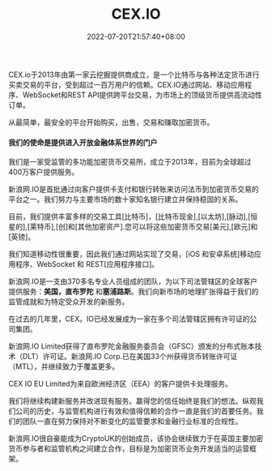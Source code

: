 ﻿---
weight: 
title: "CEX.IO"
description: "CEX.io于2013年由第一家云挖掘提供商成立，是一个比特币与各种法定货币进行买卖交易的平台，受到超过一百万用户的信赖。"
date: 2022-07-20T21:57:40+08:00
lastmod: 2022-07-20T16:45:40+08:00
draft: false
authors: ["MineW"]
featuredImage: "cex-io.webp"
link: "https://cex.io/"
tags: ["交易所","CEX.IO"]
categories: ["navigation"]
navigation: ["交易所"]
lightgallery: true
toc: true
pinned: false
recommend: false
recommend1: false
---
CEX.io于2013年由第一家云挖掘提供商成立，是一个比特币与各种法定货币进行买卖交易的平台，受到超过一百万用户的信赖。CEX.IO通过网站、移动应用程序、WebSocket和REST API提供跨平台交易，为市场上的顶级货币提供高流动性订单。

从最简单，最安全的平台开始购买，出售，交易和赚取加密货币。

#### 我们的使命是提供进入开放金融体系世界的门户

我们是一家受监管的多功能加密货币交易所，成立于2013年，目前为全球超过400万客户提供服务。

新浪网.IO是首批通过向客户提供卡支付和银行转账来访问法币到加密货币交易的平台之一。我们努力与主要市场的数十家知名银行建立并保持稳固的关系。

目前，我们提供丰富多样的交易工具[比特币]，[比特币现金],[以太坊],[脉动],[恒星的],[莱特币],[创]和[其他加密资产].您可以将这些加密货币交易[美元],[欧元]和[英镑]。

我们知道移动性很重要，因此我们通过网站实现了交易，[iOS 和安卓系统]移动应用程序、WebSocket 和 REST[应用程序接口]。

新浪网.IO是一支由370多名专业人员组成的团队，为以下司法管辖区的全球客户提供服务：**美国，直布罗陀** 和**塞浦路斯**。我们向新市场的地理扩张得益于我们的监管成就和为特定受众开发的新服务。

在过去的几年里，CEX。IO已经发展成为一家在多个司法管辖区拥有许可证的公司集团。

新浪网.IO Limited获得了直布罗陀金融服务委员会（GFSC）颁发的分布式账本技术（DLT）许可证。新浪网.IO Corp.已在美国33个州获得货币转账许可证（MTL），并继续致力于覆盖更多。

CEX IO EU Limited为来自欧洲经济区（EEA）的客户提供卡处理服务。

我们将继续构建新服务并改进现有服务。赢得您的信任始终是我们的想法。纵观我们公司的历史，与监管机构进行有效和值得信赖的合作一直是我们的首要任务。我们的团队一直在努力保持对不断变化的监管要求和金融行业标准的合规性。

新浪网.IO很自豪能成为CryptoUK的创始成员，该协会继续致力于在英国主要加密货币参与者和监管机构之间建立合作，目标是为加密货币业务开发适当的运营框架。
